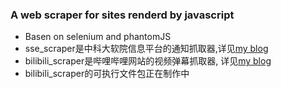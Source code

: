 ### A web scraper for sites renderd by javascript

 - Basen on selenium and phantomJS
 - sse_scraper是中科大软院信息平台的通知抓取器,详见[my blog](xxuan.me/2016-07-16-webscraper.html)
 - bilibili_scraper是哔哩哔哩网站的视频弹幕抓取器, 详见[my blog](http://xxuan.me/2016-07-17-bilibili-scraper.html)
 - bilibili_scraper的可执行文件包正在制作中